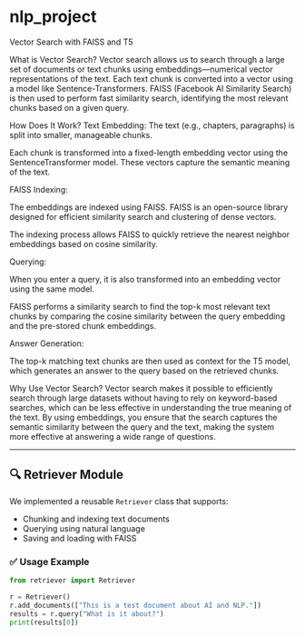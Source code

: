 # nlp_project

Vector Search with FAISS and T5

What is Vector Search?
Vector search allows us to search through a large set of documents or text chunks using embeddings—numerical vector representations of the text. Each text chunk is converted into a vector using a model like Sentence-Transformers. FAISS (Facebook AI Similarity Search) is then used to perform fast similarity search, identifying the most relevant chunks based on a given query.

How Does It Work?
Text Embedding:
The text (e.g., chapters, paragraphs) is split into smaller, manageable chunks.

Each chunk is transformed into a fixed-length embedding vector using the SentenceTransformer model. These vectors capture the semantic meaning of the text.

FAISS Indexing:

The embeddings are indexed using FAISS. FAISS is an open-source library designed for efficient similarity search and clustering of dense vectors.

The indexing process allows FAISS to quickly retrieve the nearest neighbor embeddings based on cosine similarity.

Querying:

When you enter a query, it is also transformed into an embedding vector using the same model.

FAISS performs a similarity search to find the top-k most relevant text chunks by comparing the cosine similarity between the query embedding and the pre-stored chunk embeddings.

Answer Generation:

The top-k matching text chunks are then used as context for the T5 model, which generates an answer to the query based on the retrieved chunks.

Why Use Vector Search?
Vector search makes it possible to efficiently search through large datasets without having to rely on keyword-based searches, which can be less effective in understanding the true meaning of the text. By using embeddings, you ensure that the search captures the semantic similarity between the query and the text, making the system more effective at answering a wide range of questions.


---

## 🔍 Retriever Module

We implemented a reusable `Retriever` class that supports:

- Chunking and indexing text documents
- Querying using natural language
- Saving and loading with FAISS

### ✅ Usage Example

```python
from retriever import Retriever

r = Retriever()
r.add_documents(["This is a test document about AI and NLP."])
results = r.query("What is it about?")
print(results[0])

